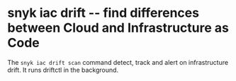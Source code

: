 # snyk iac drift -- find differences between Cloud and Infrastructure as Code

The `snyk iac drift scan` command detect, track and alert on infrastructure drift. It runs driftctl in the background.
